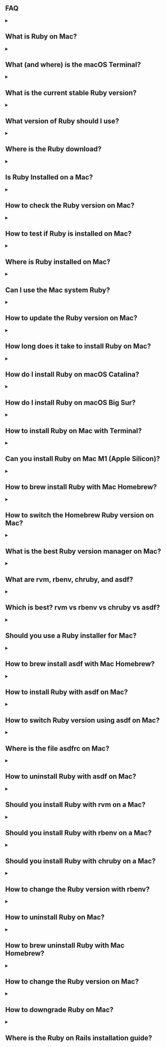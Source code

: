 <h2>FAQ</h2>

<details>
<summary><h2>What is Ruby on Mac?</h2></summary>
<p>
Ruby is a general-purpose programming language used by software developers for large web projects and small utility scripts. It is promoted as “optimized for programmer happiness” and, for that reason, stands out mong the top dozen most popular programming languages. Created in 1996 by "Matz" (Yukihiro Matsumoto), Ruby gained popularity in 2005 with the introduction of the Ruby on Rails web application development framework. A <a href="/faq/do-not-use-mac-system-ruby/index.html">"system" Ruby</a> comes pre-installed on macOS to support scripting and casual utility programming.
</p>
</details>

<details>
<summary><h2>What (and where) is the macOS Terminal?</h2></summary>
<p>
Every Mac comes with a pre-installed Terminal application. Use it to run software (or software commands) without a graphical interface, using the <em>command line interface</em>. The Terminal application or <em>console</em> gives us access to the Unix command line, or <em>shell</em>. Look in the `Applications/Utilities/` folder for the Terminal application or click the Spotlight icon in the menu bar and type "terminal." If you see "terminal," double-click the search result to launch the terminal. See <a href="/ruby/15.html">Finding and Using the macOS Terminal</a>.
</p>
</details>

<details>
<summary><h2>What is the current stable Ruby version?</h2></summary>
<p>
Ruby 3.0.1 is the Ruby latest version (3.0 was released Dec 25, 2020). Visit the <a href="https://www.ruby-lang.org/en/downloads/releases/">Ruby releases page</a> at the official Ruby website to check for a newer version. Each release has a link to a release notes page which details changes and security fixes. Note that MacOS users seldom download Ruby to build from source. Instead, Mac users <a href="/ruby/13.html">install the latest Ruby with Homebrew</a> or get the latest Ruby version with the installation utilities that accompany a version manager such as asdf, chruby, rbenv, or rvm.
</p>
</details>

<details>
<summary><h2>What version of Ruby should I use?</h2></summary>
<p>
Use the latest version of Ruby for software development (except of course if you are maintaining software built with an older Ruby version, in which case you should try to upgrade the software). For running scripts, you can use the <a href="/faq/do-not-use-mac-system-ruby/index.html">"system" Ruby</a> comes pre-installed on macOS. Ruby 3.0.1 is the Ruby latest version (3.0 was released Dec 25, 2020). Visit the <a href="https://www.ruby-lang.org/en/downloads/releases/">Ruby releases page</a> at the official Ruby website to check for a newer version. Mac users <a href="/ruby/13.html">install the latest Ruby with Homebrew</a> or get the latest Ruby version with the installation utilities that accompany a version manager such as asdf, chruby, rbenv, or rvm.
</p>
</details>

<details>
<summary><h2>Where is the Ruby download?</h2></summary>
<p>
Where can I download Ruby for Mac? The official Ruby organization maintains a <a href="https://www.ruby-lang.org/">website</a> with a downloads page containing source code for several Ruby versions that can be compiled using Unix tools. But Ruby is popular and the latest precompiled versions are available for older Intel-based Macs and the newest M1 Macs. MacOS users seldom download Ruby to build from source. Instead, Mac users <a href="/ruby/13.html">install the latest Ruby with Homebrew</a> or use the installation utilities that accompany a version manager such as asdf, chruby, rbenv, or rvm (see a discussion above for the best version manager for Ruby).
</p>
</details>

<details>
<summary><h2>Is Ruby Installed on a Mac?</h2></summary>
<p>
A <a href="/faq/do-not-use-mac-system-ruby/index.html">"system" Ruby</a> comes pre-installed on macOS to support scripting and casual utility programming. MacOS Big Sur and Catalina include an older Ruby 2.6.3 (Ruby 3.0.1 is the newest version). To check if Ruby is installed and see its version, enter `ruby -v` in the terminal application. For details, see the article <a href="/faq/is-ruby-installed-mac/index.html">Is Ruby Installed on my Mac?</a> Most developers use a software version manager to install a newer Ruby version for developing software on a Mac.
</p>
</details>

<details>
<summary><h2>How to check the Ruby version on Mac?</h2></summary>
<p>
Enter `ruby -v` in the terminal application to see the Ruby version on macOS. Entering the command `which -a ruby` will show you if more than one Ruby executable is installed. If Ruby is installed, the `gem env` command gives you a full picture of your local Ruby environment, including the Ruby version. See the article <a href="/faq/check-ruby-version/index.html">Check Ruby version on Mac</a> for details.
</p>
</details>

<details>
<summary><h2>How to test if Ruby is installed on Mac?</h2></summary>
<p>
If Ruby is installed on a Mac, entering `ruby -v` in the terminal will show the version. Entering the command `which -a ruby` will show if more than one Ruby version is installed. See the article <a href="/faq/check-ruby-version/index.html">Check Ruby version on Mac</a> for details.
</p>
</details>

<details>
<summary><h2>Where is Ruby installed on Mac?</h2></summary>
<p>
To find out where Ruby is installed on macOS, use the `which ruby` command in the terminal.  Entering the command `which -a ruby` will show you if more than one Ruby version is installed. If Ruby is not installed, the `which ruby` command will show you Ruby is not found. See the article <a href="/faq/where-is-ruby-installed/index.html">Where is Ruby Installed?</a> for details.
</p>
</details>

<details>
<summary><h2>Can I use the Mac system Ruby?</h2></summary>
<p>
MacOS comes with a "system Ruby" pre-installed. It's fine to use the system Ruby for running Ruby applications such as sysadmin scripts but you should not use it when you are developing projects in Ruby. Instead, you should <a href="/ruby/13.html">Install Ruby with Homebrew</a> or use a version manager such as asdf, chruby, rbenv, or rvm (see a discussion above for the best version manager for Ruby). See the article <a href="/faq/do-not-use-mac-system-ruby/index.html">Do Not Use the MacOS System Ruby</a> for reasons. Basically, the system Ruby is there for macOS, not for you.
</p>
</details>

<details>
<summary><h2>How to update the Ruby version on Mac?</h2></summary>
<p>
MacOS comes with a "system Ruby" pre-installed (it is Ruby 2.6.3 version on Big Sur and Catalina). If you need a newer Ruby version (the latest is Ruby 3.0.1), don't upgrade the system Ruby. Leave it alone (see <a href="/faq/do-not-use-mac-system-ruby/index.html">Do Not Use the MacOS System Ruby</a> for why; basically, the system Ruby is there for macOS, not for you). Instead, <a href="/ruby/13.html">Install Ruby with Homebrew</a> or use a software version manager such as asdf (see <a href="/ruby/6.html">Install Ruby with asdf</a>).
</p>
</details>

<details>
<summary><h2>How long does it take to install Ruby on Mac?</h2></summary>
<p>
MacOS Big Sur and Catalina already have the older Ruby 2.6.3 version available as the pre-installed "system" Ruby (Ruby 3.0 is the newest version) so there is no need to install. Enter `ruby -v` in the terminal application to see the version number. Installing a newer Ruby version takes less than fifteen minutes with either Homebrew or a software version manager such as asdf or chruby. Preparing your computer may take longer but in any case, reading this installation guide (so you know what you are doing) may take longer than the preparation or actual installation.
</p>
</details>

<details>
<summary><h2>How do I install Ruby on macOS Catalina?</h2></summary>
<p>
Installing Ruby on macOS Big Sur (the latest macOS) or Catalina (the previous macOS) is the same. You will install Ruby using the Terminal application. There's no need to download and compile from source. Instead, prepare your computer, install Homebrew, install an (optional) version manager, and install Ruby.
</p>
</details>

<details>
<summary><h2>How do I install Ruby on macOS Big Sur?</h2></summary>
<p>
Installing Ruby on macOS Big Sur (the latest macOS) or Catalina (the previous macOS) is the same. You will install Ruby using the Terminal application. There's no need to download and compile from source. Instead, prepare your computer, install Homebrew, install an (optional) version manager, and install Ruby.
</p>
</details>

<details>
<summary><h2>How to install Ruby on Mac with Terminal?</h2></summary>
<p>
You can install Ruby on Mac from the command line using the Terminal application. See instructions to <a href="/ruby/13.html">Install Ruby with Homebrew</a> or use a software version manager such as asdf (see <a href="/ruby/6.html">Install Ruby with asdf</a>). There is no need to download the Ruby source code and compile as Homebrew and software version managers provide precompiled Ruby executables for macOS.
</p>
</details>

<details>
<summary><h2>Can you install Ruby on Mac M1 (Apple Silicon)?</h2></summary>
<p>
Ruby 3.0.1 (the latest version) runs great on macOS with the M1 chip (Apple Silicon). As of Feb 5, 2021, Homebrew 3.0.0 supports Apple Silicon natively and you can <a href="/ruby/13.html">Install Ruby with Homebrew</a>. Or use a software version manager such as asdf (see <a href="/ruby/6.html">Install Ruby with asdf</a>). There is no need to download the Ruby source code and compile as Homebrew or software version managers install Ruby for you.
</p>
</details>

<details>
<summary><h2>How to brew install Ruby with Mac Homebrew?</h2></summary>
<p>
See instructions to <a href="/ruby/13.html">Install Ruby with Homebrew</a>. First <a href="/ruby/3.html">Install Homebrew</a> (the Homebrew home page provides a simple script to run from the command line using the Terminal application). Homebrew will install Xcode Command Line Tools if necessary. Then <a href="/ruby/13.html">Install Ruby with Homebrew</a> using `brew install ruby`. You'll need to configure the PATH environment variable in your `~/.zshrc` file to set the Homebrew-installed Ruby to a higher priority than the system Ruby (and add the directory used for Ruby gems). Installing Ruby with Homebrew is convenient and appropriate if you are a casual user and won't be using Ruby frequently. However, it will be difficult to switch between multiple Ruby versions. Also, Homebrew may update Ruby to a new version when you upgrade other Homebrew packages. For these reasons, most developers use a software version manager such as asdf, chruby, rbenv, or rvm to develop applications with Ruby. Asdf is good for managing multiple languages. <a href="/ruby/6.html">Install Ruby with asdf</a> if you are developing Rails web applications (which require Ruby, Node, and Yarn) or if you are using multiple languages such as Ruby, Node, and Python.
</p>
</details>

<details>
<summary><h2>How to switch the Homebrew Ruby version on Mac?</h2></summary>
<p>
You can force Homebrew to replace an earlier version of Ruby with `brew upgrade ruby`. However, you won't be able to conveniently switch back from the newest Ruby to an earlier Ruby. Instead, to work with multiple versions of Ruby, most developers use a software version manager such as asdf, chruby, rbenv, or rvm to switch among Ruby versions. Asdf is good for managing multiple languages. <a href="/ruby/6.html">Install Ruby with asdf</a> if you are developing Rails web applications (which require Ruby, Node, and Yarn) or if you are using multiple languages such as Ruby, Node, and Python.
</p>
</details>

<details>
<summary><h2>What is the best Ruby version manager on Mac?</h2></summary>
<p>
A Ruby version manager will allow you to install a specific Ruby version and switch among Ruby versions. With a Ruby version manager you can install older versions of Ruby so you can work on applications that use different versions of Ruby. Most Ruby developers set up their development environment with a version manager such as asdf, chruby, rbenv, or rvm. Asdf is good for managing multiple languages. <a href="/ruby/6.html">Install Ruby with asdf</a> if you are developing Rails web applications (which require Ruby, Node, and Yarn) or if you are using multiple languages such as Ruby, Node, and Python. <a href="/ruby/12.html">Install Ruby with chruby</a> or rbenv if you are just managing Ruby versions (chruby is simpler than rbenv). Some developers use rvm, but rvm has complexity and features that are superfluous with the latest versions of Ruby (we longer need to manage gemsets because we have Bundler with Ruby). Some developers use Docker (or Nix) for teams with complex project environments (for example, Ruby, Node, Redis, and PostgreSQL all in one project) but Docker adds complexity. Finally, simply <a href="/ruby/13.html">install Ruby with Homebrew</a> if you are building only one project with Ruby (for example, if you are a student learning Ruby).
</p>
</details>

<details>
<summary><h2>What are rvm, rbenv, chruby, and asdf?</h2></summary>
<p>
Asdf, chruby, rbenv, or rvm are software version managers that allow you to switch among Ruby versions so you can work on applications that use different versions of Ruby. Asdf manages multiple languages. Chruby is the lightest and simplest of Ruby version managers. Rbenv is popular but a little complicated. RVM is the oldest Ruby version manager with some extra (and now superfluous) features.
</p>
</details>

<details>
<summary><h2>Which is best? rvm vs rbenv vs chruby vs asdf?</h2></summary>
<p>
Version managers such as asdf, chruby, rbenv, or rvm allow you to switch among Ruby versions so you can work on applications that use different versions of Ruby. Asdf is good for managing multiple languages. <a href="/ruby/6.html">Install Ruby with asdf</a> if you are developing Rails web applications (which require Ruby, Node, and Yarn) or if you are using multiple languages such as Ruby, Node, and Python. <a href="/ruby/12.html">Install Ruby with chruby</a> or rbenv if you are just managing Ruby versions (chruby is simpler). Some developers use rvm, but rvm has complexity and features that are superfluous with the latest versions of Ruby (we longer need to manage gemsets because we have Bundler with Ruby). Some developers use Docker (or Nix) for teams with complex project environments (for example, Ruby, Node, Redis, and PostgreSQL all in one project) but Docker adds complexity. Finally, simply <a href="/ruby/13.html">install Ruby with Homebrew</a> if you are building only one project with Ruby (for example, if you are a student learning Ruby).
</p>
</details>

<details>
<summary><h2>Should you use a Ruby installer for Mac?</h2></summary>
<p>
There's no need to download Ruby source code and compile for macOS because Homebrew and software version managers such as asdf, chruby, rbenv, or rvm provide Ruby installation utilities. If you are building only one project with Ruby (for example, if you are a student learning Ruby), <a href="/ruby/13.html">install Ruby with Homebrew</a>. Asdf is good for managing multiple languages. <a href="/ruby/6.html">Install Ruby with asdf</a> if you are developing Rails web applications (which require Ruby, Node, and Yarn) or if you are using multiple languages such as Ruby, Node, and Python. <a href="/ruby/12.html">Install Ruby with chruby</a> or rbenv if you need to manage only Ruby versions (chruby is simpler than rbenv). Asdf and rbenv use the `ruby-build` utility to install Ruby. Chruby uses `ruby-install`. In the past, developers used RailsInstaller (from EngineYard) or Bitnami's Ruby Stack installer to install Ruby on macOS. These utilities are "Ruby installers" but the Ruby versions are often out-of-date and installed into non-standard directories. Use the installers that come with a version manager or use Homebrew.
</p>
</details>

<details>
<summary><h2>How to brew install asdf with Mac Homebrew?</h2></summary>
<p>
Use asdf to install and switch among versions of multiple languages, including Ruby and Node. First, you must use Homebrew to install dependencies required by asdf (including the gnupg package if you need to install Node). You can install asdf using Homebrew. Then you must add asdf to the `~/.zshrc` file to configure your shell to use asdf. See complete instructions to <a href="/ruby/5.html">install asdf with Mac Homebrew</a> and <a href="/ruby/6.html">install Ruby with asdf</a>.
</p>
</details>

<details>
<summary><h2>How to install Ruby with asdf on Mac?</h2></summary>
<p>
See complete instructions to <a href="/ruby/5.html">install asdf with Mac Homebrew</a>. Then follow instructions to <a href="/ruby/6.html">install Ruby with asdf</a>. You will need to install the asdf plugin for Ruby, `asdf plugin add ruby`. Then install the latest version of Ruby, `asdf install ruby latest`. Set the default version of Ruby in your home `~/.tool-versions` file, for example with the command `asdf global ruby 3.0.0`.
</p>
</details>

<details>
<summary><h2>How to switch Ruby version using asdf on Mac?</h2></summary>
<p>
Asdf is a useful version manager for Ruby (it supports multiple languages, including Python and Node as well as Ruby). See instructions to <a href="/ruby/5.html">install asdf with Mac Homebrew</a> and <a href="/ruby/6.html">install Ruby with asdf</a>. Be sure to install the asdf plugin for Ruby, `asdf plugin add ruby`. You can see all the versions of Ruby that are available with `asdf list all ruby` and install the versions you need. Specify a default version of Ruby in your home `~/.tool-versions` file. You can set the `~/.tool-versions` file with a command `asdf global ruby 3.0.0` (for example). You can also create a `.tool-versions` file within any project directory with the command `asdf local ruby 3.0.0`. Changing into the directory will automatically switch Ruby and any other languages you specify. Finally, you can switch Ruby versions from the command line with `asdf shell ruby 3.0.0` for the current shell session only.
</p>
</details>

<details>
<summary><h2>Where is the file asdfrc on Mac?</h2></summary>
<p>
The `.asdfrc` file in your home directory configures asdf. Adding `legacy_version_file = yes` to the  `.asdfrc` file lets you use a `.ruby-version` file in any project directory to specify a Ruby version (you can also use a `.tool-versions` file).
</p>
</details>

<details>
<summary><h2>How to uninstall Ruby with asdf on Mac?</h2></summary>
<p>
Any version of Ruby installed with asdf can be uninstalled with `asdf uninstall ruby 3.0.0` (for example). See <a href="/ruby/9.html">Uninstall Ruby</a>.
</p>
</details>

<details>
<summary><h2>Should you install Ruby with rvm on a Mac?</h2></summary>
<p>
The Ruby version Manager (rvm) has been a popular utility for installing and switching among Ruby versions for many years. It is still reliable and maintained. However, one of its most important features, the ability to create and switch among gemsets, is no longer needed since Bundler now ships with Ruby. For that reason, many Ruby developers now use chruby as a version manager in conjunction with the `ruby-install` utility (chruby is simpler than rvm and rbenv, the other popular Ruby version manager). If you are just switching among Ruby versions, try chruby. See <a href="/ruby/12.html">Install Ruby with chruby</a>. If you want to switch among versions of multiple languages, try asdf. See instructions to <a href="/ruby/5.html">install asdf with Mac Homebrew</a> and <a href="/ruby/6.html">install Ruby with asdf</a>. Asdf is popular among Rails developers (who must use Ruby, Node, and Yarn).
</p>
</details>

<details>
<summary><h2>Should you install Ruby with rbenv on a Mac?</h2></summary>
<p>
Rbenv has been a popular utility for installing and switching among Ruby versions for many years. However, many Ruby developers now use chruby as a version manager in conjunction with the `ruby-install` utility (chruby is simpler than rbenv and rvm, the other popular Ruby version manager). If you are just switching among Ruby versions, try chruby. See <a href="/ruby/12.html">Install Ruby with chruby</a>. If you want to switch among versions of multiple languages, try asdf. See instructions to <a href="/ruby/5.html">install asdf with Mac Homebrew</a> and <a href="/ruby/6.html">install Ruby with asdf</a>. Asdf is popular among Rails developers (who must use Ruby, Node, and Yarn).
</p>
</details>

<details>
<summary><h2>Should you install Ruby with chruby on a Mac?</h2></summary>
<p>
Chruby is a good version manager for switching among Ruby versions. It is simpler than rbenv and rvm, the other popular Ruby version managers. If you are just switching among Ruby versions, you can <a href="/ruby/12.html">Install Ruby with chruby</a>. If you want to switch among versions of multiple languages, try asdf. See instructions to <a href="/ruby/5.html">install asdf with Mac Homebrew</a> and <a href="/ruby/6.html">install Ruby with asdf</a>. Asdf is popular among Rails developers (who must use Ruby, Node, and Yarn).
</p>
</details>

<details>
<summary><h2>How to change the Ruby version with rbenv?</h2></summary>
<p>
Rbenv is a popular utility for switching among Ruby versions. You can specify a default version of Ruby in your home `~/.ruby-version` file with a command `rbenv global 3.0.0` (for example). You can also create a `.ruby-version` file within any project directory with the command `rbenv local 3.0.0`. Changing into the directory will automatically switch Ruby. Finally, you can switch Ruby versions from the command line with `rbenv shell 3.0.0` for the current shell session only. If you want to switch among versions of multiple languages, try asdf. See instructions to <a href="/ruby/5.html">install asdf with Mac Homebrew</a> and <a href="/ruby/6.html">install Ruby with asdf</a>. Asdf is popular among Rails developers (who must use Ruby, Node, and Yarn).
</p>
</details>

<details>
<summary><h2>How to uninstall Ruby on Mac?</h2></summary>
<p>
How you uninstall Ruby on Mac will depend on how Ruby was installed. Entering the command `which -a ruby` will show you if more than one Ruby executable is installed. If you see `/usr/bin/ruby`, it is the <a href="/faq/do-not-use-mac-system-ruby/index.html">"system" Ruby</a> which comes pre-installed on macOS to support scripting. Don't uninstall the system Ruby as it is there for macOS, not you (it is not advisable to completely remove Ruby from your Mac). If Ruby was installed by Homebrew, you'll see `/usr/local/bin/ruby` (on Intel silicon) or  `/opt/homebrew/bin/ruby` (on Apple silicon). If Ruby was installed with rvm, it will be in `~/.rvm/rubies/` by default. If Ruby was installed with rbenv (actually `ruby-build`), it will be in `~/.rbenv/versions/` by default. If Ruby was installed with chruby (actually `ruby-install`), it will be in `~/rubies/` by default. See <a href="/ruby/9.html">Uninstall Ruby</a> for instructions to uninstall Ruby.
</p>
</details>

<details>
<summary><h2>How to brew uninstall Ruby with Mac Homebrew?</h2></summary>
<p>
Entering the command `which -a ruby` will show you if more than one Ruby executable is installed. If Ruby was installed by Homebrew, you'll see `/usr/local/bin/ruby` (on Intel silicon) or  `/opt/homebrew/bin/ruby` (on Apple silicon). To uninstall a Homebrew Ruby, use the command `brew uninstall ruby`.  The `brew cleanup` command will remove outdated package versions. There is no command to uninstall a specific version. See <a href="/ruby/9.html">Uninstall Ruby</a>.
</p>
</details>

<details>
<summary><h2>How to change the Ruby version on Mac?</h2></summary>
<p>
Changing the Ruby version on macOS depends on how it was installed. First, find how it was installed (see <a href="/faq/check-ruby-version/index.html">Check Ruby version on Mac</a>). Is it the pre-installed Mac system Ruby? Was it installed with Homebrew or a version manager? Don't try to change the <a href="/faq/do-not-use-mac-system-ruby/index.html">"system" Ruby</a> as it is there for macOS, not you. It's best to install a software version manager if you plan to switch among Ruby versions. Each version manager has a command to list and set Ruby versions. See the article <a href="/faq/change-ruby-version/index.html">Change Ruby version Mac</a>.
</p>
</details>

<details>
<summary><h2>How to downgrade Ruby on Mac?</h2></summary>
<p>
Downgrading the Ruby version on macOS depends on how you installed Ruby. Did you use Homebrew or a version manager like asdf chruby, rbenv, or rvm? See <a href="/faq/check-ruby-version/index.html">Check Ruby version on Mac</a> to check. If you're using the <a href="/faq/do-not-use-mac-system-ruby/index.html">"system" Ruby</a> don't uninstall it as it is there for macOS, not you. If you installed Ruby with Homebrew, it's best to install a software version manager so you can switch among Ruby versions. Asdf is good for managing multiple languages. <a href="/ruby/6.html">Install Ruby with asdf</a> if you are developing Rails web applications (which require Ruby, Node, and Yarn) or if you are using multiple languages such as Ruby, Node, and Python. <a href="/ruby/12.html">Install Ruby with chruby</a>, rbenv, or rvm if you need to manage only Ruby versions (chruby is simpler than rbenv or rvm). If you installed Ruby with a version manager, you can switch among versions. See <a href="/faq/downgrade-ruby/index.html">Downgrade Ruby on Mac</a> for details.
</p>
</details>

<details>
<summary><h2>Where is the Ruby on Rails installation guide?</h2></summary>
<p>
If you intend to develop Rails web applications, you should see the complete guide to <a href="https://learn-rails.com/install-rails-mac/index.html">Install Rails on Mac</a>. Rails requires installing Node and Yarn as well as Ruby so the guide will show how to <a href="/ruby/6.html">Install Ruby with asdf</a> so you can keep current with multiple language versions.
</p>
</details>
